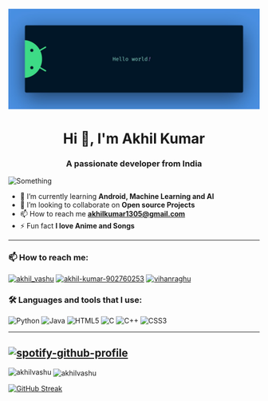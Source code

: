 ![something](https://raw.githubusercontent.com/Akhilvashu/Akhilvashu/main/github%20banner.jpg)
<h1 align="center">Hi 👋, I'm Akhil Kumar</h1>
<h3 align="center">A passionate developer from India</h3>

![Something](https://komarev.com/ghpvc/?username=akhillvashu&style=for-the-badge)

- 🌱 I’m currently learning **Android, Machine Learning and AI**
- 👯 I’m looking to collaborate on **Open source Projects**
- 📫 How to reach me **akhilkumar1305@gmail.com**
- ⚡ Fun fact **I love Anime and Songs**

-----

<h3 align="left">📫   How to reach me:</h3>
<p align="left">
<a href="https://twitter.com/akhil_vashu" target="blank"><img align="center" src="https://img.shields.io/badge/Twitter-%231DA1F2.svg?style=for-the-badge&logo=Twitter&logoColor=white" alt="akhil_vashu" /></a>
<a href="https://linkedin.com/in/akhil-kumar-902760253" target="blank"><img align="center" src="https://raw.githubusercontent.com/rahuldkjain/github-profile-readme-generator/master/src/images/icons/Social/linked-in-alt.svg" alt="akhil-kumar-902760253" height="30" width="40" /></a>
<a href="https://t.me/Vihanraghu" target="blank"><img align="center" src="https://img.shields.io/badge/Telegram-2CA5E0?style=for-the-badge&logo=telegram&logoColor=white" alt="vihanraghu" /></a>
</p>

<h3 align="left">🛠️   Languages and tools that I use:</h3>

![Python](https://img.shields.io/badge/python-3670A0?style=for-the-badge&logo=python&logoColor=ffdd54) ![Java](https://img.shields.io/badge/Java-ED8B00?style=for-the-badge&logo=openjdk&logoColor=white) ![HTML5](https://img.shields.io/badge/html5-%23E34F26.svg?style=for-the-badge&logo=html5&logoColor=white) ![C](https://img.shields.io/badge/C-00599C?style=for-the-badge&logo=c&logoColor=white) ![C++](https://img.shields.io/badge/c++-%2300599C.svg?style=for-the-badge&logo=c%2B%2B&logoColor=white) ![CSS3](https://img.shields.io/badge/css3-%231572B6.svg?style=for-the-badge&logo=css3&logoColor=white)

-----
[![spotify-github-profile](https://spotify-github-profile.vercel.app/api/view?uid=31j6grlk4bu2g6vlij6kuwdm2vje&cover_image=true&theme=novatorem&show_offline=false&background_color=121212&bar_color=53b14f&bar_color_cover=true)](https://spotify-github-profile.vercel.app/api/view?uid=31j6grlk4bu2g6vlij6kuwdm2vje&redirect=true)
-----
<p><img align="left" src="https://github-readme-stats.vercel.app/api/top-langs?username=akhilvashu&show_icons=true&theme=dark&locale=en&layout=compact" alt="akhilvashu" /></p>

<p>&nbsp;<img align="center" src="https://github-readme-stats.vercel.app/api?username=akhilvashu&show_icons=true&theme=dark&locale=en" alt="akhilvashu" /></p>

[![GitHub Streak](https://github-readme-streak-stats.herokuapp.com?user=Akhilvashu&theme=dark)](https://git.io/streak-stats)

